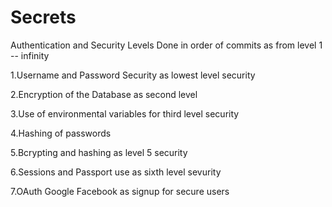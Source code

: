 # Secrets
Authentication and Security Levels
Done in order of commits as from level 1 -- infinity

1.Username and Password Security as lowest level security

2.Encryption of the Database as second level

3.Use of environmental variables for third level security

4.Hashing of passwords

5.Bcrypting and hashing as level 5 security

6.Sessions and Passport use as sixth level sevurity

7.OAuth Google Facebook as signup for secure users

